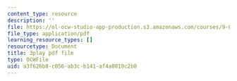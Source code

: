```yaml
---
content_type: resource
description: ''
file: https://ol-ocw-studio-app-production.s3.amazonaws.com/courses/9-00sc-introduction-to-psychology-fall-2011/a3f626b8c056ab3cb141af4a0010c2b0_vf1U3Nt3HQk.pdf
file_type: application/pdf
learning_resource_types: []
resourcetype: Document
title: 3play pdf file
type: OCWFile
uid: a3f626b8-c056-ab3c-b141-af4a0010c2b0
---
```

